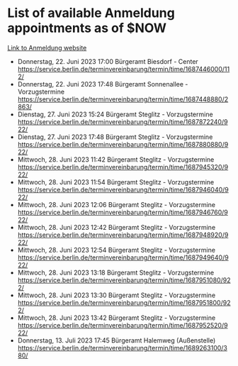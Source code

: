 # List of available Anmeldung appointments as of $NOW
[Link to Anmeldung website](https://service.berlin.de/terminvereinbarung/termin/tag.php?termin=1&anliegen[]=120686&dienstleisterlist=122210,122217,327316,122219,327312,122227,327314,122231,327346,122243,327348,122254,122252,329742,122260,329745,122262,329748,122271,327278,122273,327274,122277,327276,330436,122280,327294,122282,327290,122284,327292,122291,327270,122285,327266,122286,327264,122296,327268,150230,329760,122297,327286,122294,327284,122312,329763,122314,329775,122304,327330,122311,327334,122309,327332,317869,122281,327352,122279,329772,122283,122276,327324,122274,327326,122267,329766,122246,327318,122251,327320,122257,327322,122208,327298,122226,327300&herkunft=http%3A%2F%2Fservice.berlin.de%2Fdienstleistung%2F120686%2F)
- Donnerstag, 22. Juni 2023 17:00 Bürgeramt Biesdorf - Center https://service.berlin.de/terminvereinbarung/termin/time/1687446000/112/
- Donnerstag, 22. Juni 2023 17:48 Bürgeramt Sonnenallee - Vorzugstermine https://service.berlin.de/terminvereinbarung/termin/time/1687448880/2863/
- Dienstag, 27. Juni 2023 15:24 Bürgeramt Steglitz - Vorzugstermine https://service.berlin.de/terminvereinbarung/termin/time/1687872240/922/
- Dienstag, 27. Juni 2023 17:48 Bürgeramt Steglitz - Vorzugstermine https://service.berlin.de/terminvereinbarung/termin/time/1687880880/922/
- Mittwoch, 28. Juni 2023 11:42 Bürgeramt Steglitz - Vorzugstermine https://service.berlin.de/terminvereinbarung/termin/time/1687945320/922/
- Mittwoch, 28. Juni 2023 11:54 Bürgeramt Steglitz - Vorzugstermine https://service.berlin.de/terminvereinbarung/termin/time/1687946040/922/
- Mittwoch, 28. Juni 2023 12:06 Bürgeramt Steglitz - Vorzugstermine https://service.berlin.de/terminvereinbarung/termin/time/1687946760/922/
- Mittwoch, 28. Juni 2023 12:42 Bürgeramt Steglitz - Vorzugstermine https://service.berlin.de/terminvereinbarung/termin/time/1687948920/922/
- Mittwoch, 28. Juni 2023 12:54 Bürgeramt Steglitz - Vorzugstermine https://service.berlin.de/terminvereinbarung/termin/time/1687949640/922/
- Mittwoch, 28. Juni 2023 13:18 Bürgeramt Steglitz - Vorzugstermine https://service.berlin.de/terminvereinbarung/termin/time/1687951080/922/
- Mittwoch, 28. Juni 2023 13:30 Bürgeramt Steglitz - Vorzugstermine https://service.berlin.de/terminvereinbarung/termin/time/1687951800/922/
- Mittwoch, 28. Juni 2023 13:42 Bürgeramt Steglitz - Vorzugstermine https://service.berlin.de/terminvereinbarung/termin/time/1687952520/922/
- Donnerstag, 13. Juli 2023 17:45 Bürgeramt Halemweg (Außenstelle) https://service.berlin.de/terminvereinbarung/termin/time/1689263100/380/
